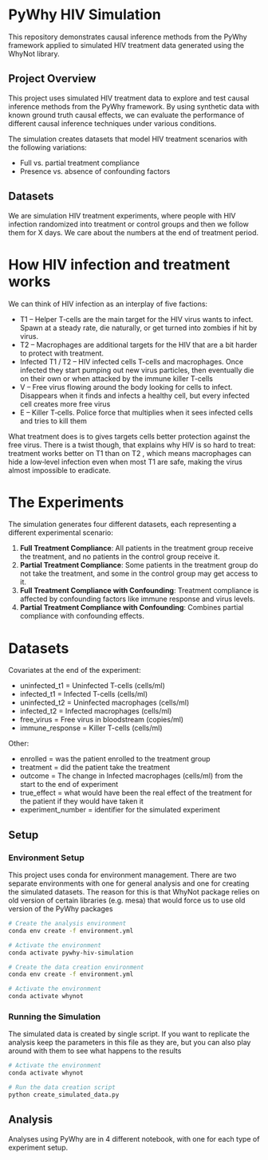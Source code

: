# PyWhy HIV Simulation

This repository demonstrates causal inference methods from the PyWhy framework applied to simulated HIV treatment data generated using the WhyNot library.

## Project Overview

This project uses simulated HIV treatment data to explore and test causal inference methods from the PyWhy framework. By using synthetic data with known ground truth causal effects, we can evaluate the performance of different causal inference techniques under various conditions.

The simulation creates datasets that model HIV treatment scenarios with the following variations:
- Full vs. partial treatment compliance
- Presence vs. absence of confounding factors

## Datasets

We are simulation HIV treatment experiments, where people with HIV infection randomized into treatment or control groups and then
we follow them for X days. We care about the numbers at the end of treatment period.

# How HIV infection and treatment works

We can think of HIV infection as an interplay of five factions:

- T1 – Helper T‑cells are the main target for the HIV virus wants to infect. Spawn at a steady rate, die naturally, or get turned into zombies if hit by virus.
- T2 – Macrophages are additional targets for the HIV that are a bit harder to protect with treatment.
- Infected T1 / T2 – HIV infected cells T-cells and macrophages. Once infected they start pumping out new virus particles, then eventually die on their own or when attacked by the immune killer T-cells
- V – Free virus flowing around the body looking for cells to infect. Disappears when it finds and infects a healthy cell, but every infected cell creates more free virus
- E – Killer T‑cells. Police force that multiplies when it sees infected cells and tries to kill them

What treatment does is to gives targets cells better protection against the free virus. There is a twist though, that explains why HIV is so hard to treat: treatment works better on T1 than on T2 , which means macrophages can hide a low‑level infection even when most T1 are safe, making the virus almost impossible to eradicate.

# The Experiments

The simulation generates four different datasets, each representing a different experimental scenario:

1. **Full Treatment Compliance**: All patients in the treatment group receive the treatment, and no patients in the control group receive it.
2. **Partial Treatment Compliance**: Some patients in the treatment group do not take the treatment, and some in the control group may get access to it.
3. **Full Treatment Compliance with Confounding**: Treatment compliance is affected by confounding factors like immune response and virus levels.
4. **Partial Treatment Compliance with Confounding**: Combines partial compliance with confounding effects.

# Datasets

Covariates at the end of the experiment:
- uninfected_t1 = Uninfected T-cells (cells/ml)
- infected_t1 = Infected T-cells (cells/ml)
- uninfected_t2 = Uninfected macrophages (cells/ml)
- infected_t2 = Infected macrophages (cells/ml)
- free_virus = Free virus in bloodstream (copies/ml)
- immune_response = Killer T-cells (cells/ml)

Other:
- enrolled = was the patient enrolled to the treatment group
- treatment = did the patient take the treatment
- outcome = The change in Infected macrophages (cells/ml) from the start to the end of experiment
- true_effect = what would have been the real effect of the treatment for the patient if they would have taken it
- experiment_number = identifier for the simulated experiment

## Setup

### Environment Setup

This project uses conda for environment management. There are two separate environments with one for general analysis
and one for creating the simulated datasets. The reason for this is that WhyNot package relies on old version of certain
libraries (e.g. mesa) that would force us to use old version of the PyWhy packages

```bash
# Create the analysis environment
conda env create -f environment.yml

# Activate the environment
conda activate pywhy-hiv-simulation
```

```bash
# Create the data creation environment
conda env create -f environment.yml

# Activate the environment
conda activate whynot
```

### Running the Simulation

The simulated data is created by single script. If you want to replicate the analysis keep the parameters in this
file as they are, but you can also play around with them to see what happens to the results

```bash
# Activate the environment
conda activate whynot

# Run the data creation script
python create_simulated_data.py
```

## Analysis

Analyses using PyWhy are in 4 different notebook, with one for each type of experiment setup.
